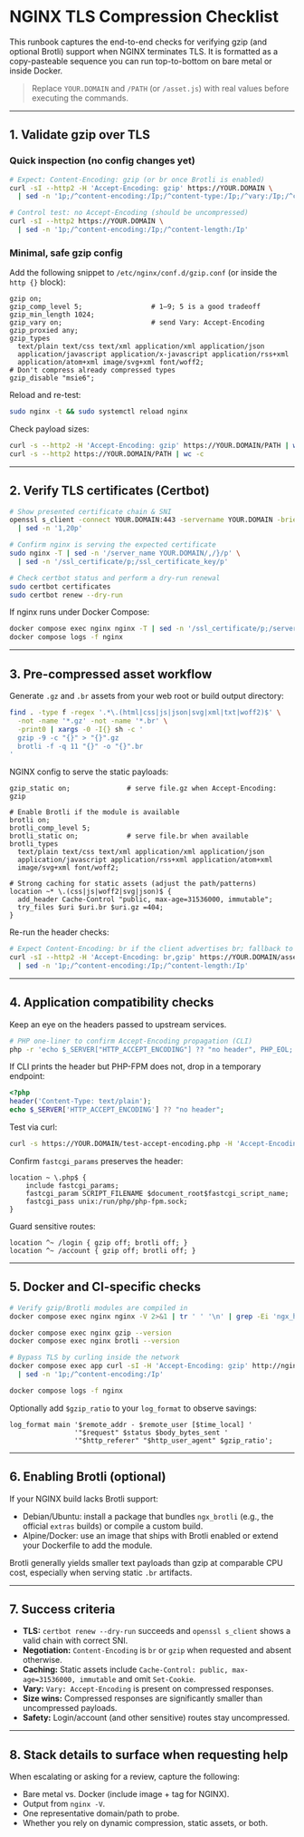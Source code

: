 # NGINX TLS Compression Checklist

This runbook captures the end-to-end checks for verifying gzip (and optional Brotli) support when NGINX terminates TLS. It is formatted as a copy-pasteable sequence you can run top-to-bottom on bare metal or inside Docker.

> Replace `YOUR.DOMAIN` and `/PATH` (or `/asset.js`) with real values before executing the commands.

---

## 1. Validate gzip over TLS

### Quick inspection (no config changes yet)

```bash
# Expect: Content-Encoding: gzip (or br once Brotli is enabled)
curl -sI --http2 -H 'Accept-Encoding: gzip' https://YOUR.DOMAIN \
  | sed -n '1p;/^content-encoding:/Ip;/^content-type:/Ip;/^vary:/Ip;/^cache-control:/Ip'

# Control test: no Accept-Encoding (should be uncompressed)
curl -sI --http2 https://YOUR.DOMAIN \
  | sed -n '1p;/^content-encoding:/Ip;/^content-length:/Ip'
```

### Minimal, safe gzip config

Add the following snippet to `/etc/nginx/conf.d/gzip.conf` (or inside the `http {}` block):

```nginx
gzip on;
gzip_comp_level 5;                 # 1–9; 5 is a good tradeoff
gzip_min_length 1024;
gzip_vary on;                      # send Vary: Accept-Encoding
gzip_proxied any;
gzip_types
  text/plain text/css text/xml application/xml application/json
  application/javascript application/x-javascript application/rss+xml
  application/atom+xml image/svg+xml font/woff2;
# Don't compress already compressed types
gzip_disable "msie6";
```

Reload and re-test:

```bash
sudo nginx -t && sudo systemctl reload nginx
```

Check payload sizes:

```bash
curl -s --http2 -H 'Accept-Encoding: gzip' https://YOUR.DOMAIN/PATH | wc -c
curl -s --http2 https://YOUR.DOMAIN/PATH | wc -c
```

---

## 2. Verify TLS certificates (Certbot)

```bash
# Show presented certificate chain & SNI
openssl s_client -connect YOUR.DOMAIN:443 -servername YOUR.DOMAIN -brief </dev/null \
  | sed -n '1,20p'

# Confirm nginx is serving the expected certificate
sudo nginx -T | sed -n '/server_name YOUR.DOMAIN/,/}/p' \
  | sed -n '/ssl_certificate/p;/ssl_certificate_key/p'

# Check certbot status and perform a dry-run renewal
sudo certbot certificates
sudo certbot renew --dry-run
```

If nginx runs under Docker Compose:

```bash
docker compose exec nginx nginx -T | sed -n '/ssl_certificate/p;/server_name/p'
docker compose logs -f nginx
```

---

## 3. Pre-compressed asset workflow

Generate `.gz` and `.br` assets from your web root or build output directory:

```bash
find . -type f -regex '.*\.(html|css|js|json|svg|xml|txt|woff2)$' \
  -not -name '*.gz' -not -name '*.br' \
  -print0 | xargs -0 -I{} sh -c '
  gzip -9 -c "{}" > "{}".gz
  brotli -f -q 11 "{}" -o "{}".br
'
```

NGINX config to serve the static payloads:

```nginx
gzip_static on;              # serve file.gz when Accept-Encoding: gzip

# Enable Brotli if the module is available
brotli on;
brotli_comp_level 5;
brotli_static on;            # serve file.br when available
brotli_types
  text/plain text/css text/xml application/xml application/json
  application/javascript application/rss+xml application/atom+xml
  image/svg+xml font/woff2;

# Strong caching for static assets (adjust the path/patterns)
location ~* \.(css|js|woff2|svg|json)$ {
  add_header Cache-Control "public, max-age=31536000, immutable";
  try_files $uri $uri.br $uri.gz =404;
}
```

Re-run the header checks:

```bash
# Expect Content-Encoding: br if the client advertises br; fallback to gzip
curl -sI --http2 -H 'Accept-Encoding: br,gzip' https://YOUR.DOMAIN/asset.js \
  | sed -n '1p;/^content-encoding:/Ip;/^content-length:/Ip'
```

---

## 4. Application compatibility checks

Keep an eye on the headers passed to upstream services.

```bash
# PHP one-liner to confirm Accept-Encoding propagation (CLI)
php -r 'echo $_SERVER["HTTP_ACCEPT_ENCODING"] ?? "no header", PHP_EOL;'
```

If CLI prints the header but PHP-FPM does not, drop in a temporary endpoint:

```php
<?php
header('Content-Type: text/plain');
echo $_SERVER['HTTP_ACCEPT_ENCODING'] ?? "no header";
```

Test via curl:

```bash
curl -s https://YOUR.DOMAIN/test-accept-encoding.php -H 'Accept-Encoding: br,gzip'
```

Confirm `fastcgi_params` preserves the header:

```nginx
location ~ \.php$ {
    include fastcgi_params;
    fastcgi_param SCRIPT_FILENAME $document_root$fastcgi_script_name;
    fastcgi_pass unix:/run/php/php-fpm.sock;
}
```

Guard sensitive routes:

```nginx
location ^~ /login { gzip off; brotli off; }
location ^~ /account { gzip off; brotli off; }
```

---

## 5. Docker and CI-specific checks

```bash
# Verify gzip/Brotli modules are compiled in
docker compose exec nginx nginx -V 2>&1 | tr ' ' '\n' | grep -Ei 'ngx_http_gzip|brotli'

docker compose exec nginx gzip --version
docker compose exec nginx brotli --version

# Bypass TLS by curling inside the network
docker compose exec app curl -sI -H 'Accept-Encoding: gzip' http://nginx:80/ \
  | sed -n '1p;/^content-encoding:/Ip'

docker compose logs -f nginx
```

Optionally add `$gzip_ratio` to your `log_format` to observe savings:

```nginx
log_format main '$remote_addr - $remote_user [$time_local] '
                '"$request" $status $body_bytes_sent '
                '"$http_referer" "$http_user_agent" $gzip_ratio';
```

---

## 6. Enabling Brotli (optional)

If your NGINX build lacks Brotli support:

- Debian/Ubuntu: install a package that bundles `ngx_brotli` (e.g., the official `extras` builds) or compile a custom build.
- Alpine/Docker: use an image that ships with Brotli enabled or extend your Dockerfile to add the module.

Brotli generally yields smaller text payloads than gzip at comparable CPU cost, especially when serving static `.br` artifacts.

---

## 7. Success criteria

- **TLS:** `certbot renew --dry-run` succeeds and `openssl s_client` shows a valid chain with correct SNI.
- **Negotiation:** `Content-Encoding` is `br` or `gzip` when requested and absent otherwise.
- **Caching:** Static assets include `Cache-Control: public, max-age=31536000, immutable` and omit `Set-Cookie`.
- **Vary:** `Vary: Accept-Encoding` is present on compressed responses.
- **Size wins:** Compressed responses are significantly smaller than uncompressed payloads.
- **Safety:** Login/account (and other sensitive) routes stay uncompressed.

---

## 8. Stack details to surface when requesting help

When escalating or asking for a review, capture the following:

- Bare metal vs. Docker (include image + tag for NGINX).
- Output from `nginx -V`.
- One representative domain/path to probe.
- Whether you rely on dynamic compression, static assets, or both.
